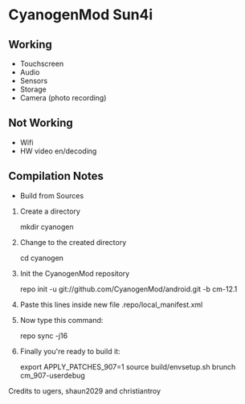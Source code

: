 CyanogenMod Sun4i
===============
Working
-----------------
- Touchscreen
- Audio
- Sensors
- Storage
- Camera (photo recording)

Not Working
-----------------
- Wifi
- HW video en/decoding

Compilation Notes
-----------------

* Build from Sources

1) Create a directory

	mkdir cyanogen

2) Change to the created directory

	cd cyanogen

3) Init the CyanogenMod repository

	repo init -u git://github.com/CyanogenMod/android.git -b cm-12.1

4) Paste this lines inside new file .repo/local_manifest.xml

	<?xml version="1.0" encoding="UTF-8"?>
	<manifest>
	  <project remote="github" revision="cm-12.1" name="fire855/android_device_907" path="device/softwinner/907" />
	</manifest>

5) Now type this command:

	repo sync -j16

6) Finally you're ready to build it:

	export APPLY_PATCHES_907=1
	source build/envsetup.sh
	brunch cm_907-userdebug

Credits to ugers, shaun2029 and christiantroy
